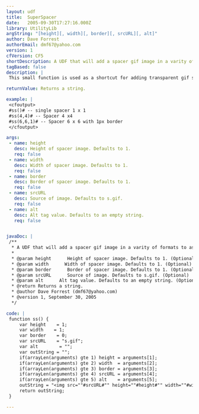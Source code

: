 ```yaml
---
layout: udf
title:  SuperSpacer
date:   2005-09-30T17:27:16.000Z
library: UtilityLib
argString: "[height][, width][, border][, srcURL][, alt]"
author: Dave Forrest
authorEmail: dmf67@yahoo.com
version: 1
cfVersion: CF5
shortDescription: A UDF that will add a spacer gif image in a varity of formats to assist in page layout.
tagBased: false
description: |
 This small function is used as a shortcut for adding transparent gif spacer images.

returnValue: Returns a string.

example: |
 <cfoutput>
 #ss()# -- single spacer 1 x 1
 #ss(4,4)# -- Spacer 4 x4
 #ss(6,6,1)# -- Spacer 6 x 6 with 1px border
 </cfoutput>

args:
 - name: height
   desc: Height of spacer image. Defaults to 1.
   req: false
 - name: width
   desc: Width of spacer image. Defaults to 1.
   req: false
 - name: border
   desc: Border of spacer image. Defaults to 1.
   req: false
 - name: srcURL
   desc: Source of image. Defaults to s.gif.
   req: false
 - name: alt
   desc: Alt tag value. Defaults to an empty string.
   req: false


javaDoc: |
 /**
  * A UDF that will add a spacer gif image in a varity of formats to assist in page layout.
  * 
  * @param height      Height of spacer image. Defaults to 1. (Optional)
  * @param width      Width of spacer image. Defaults to 1. (Optional)
  * @param border      Border of spacer image. Defaults to 1. (Optional)
  * @param srcURL      Source of image. Defaults to s.gif. (Optional)
  * @param alt      Alt tag value. Defaults to an empty string. (Optional)
  * @return Returns a string. 
  * @author Dave Forrest (dmf67@yahoo.com) 
  * @version 1, September 30, 2005 
  */

code: |
 function ss() {    
     var height    = 1;
     var width    = 1;
     var border    = 0;
     var srcURL    = "s.gif";
     var alt        = "";
     var outString = "";
     if(arrayLen(arguments) gte 1) height = arguments[1];
     if(arrayLen(arguments) gte 2) width  = arguments[2];
     if(arrayLen(arguments) gte 3) border = arguments[3];
     if(arrayLen(arguments) gte 4) srcURL = arguments[4];
     if(arrayLen(arguments) gte 5) alt    = arguments[5];
     outString = "<img src=""#srcURL#"" height=""#height#"" width=""#width#"" alt=""#alt#"" border=""#border#"">";
     return outString;
 }

---
```



